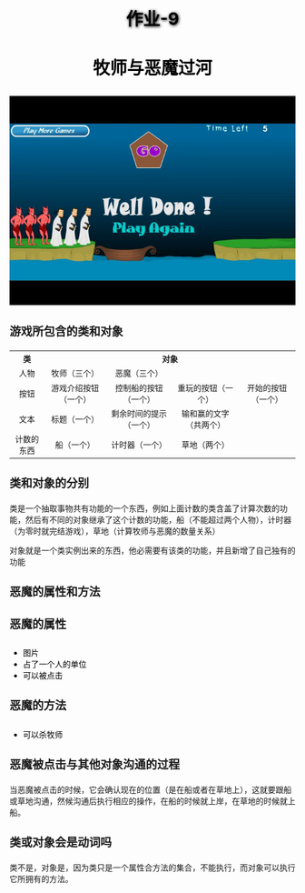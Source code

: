 <h2 style="color:black;text-shadow:1px 1px 5px black;text-align:center;font-size:30px">作业-9</h2>

<h3 style="text-align:center;font-size:30px;color:black;">牧师与恶魔过河</h3>

<img src="images/hw9.1.jpg">

<h3 style="font-size:20px;"> 游戏所包含的类和对象</h3>

<table style="text-align:center;">

<tr>
<th>类</th>
<th colspan="4">对象</th>
</tr>
<tr>
<td>人物</td>
<td>牧师（三个）</td>
<td>恶魔（三个）</td>
<td></td>
<td></td>
</tr>
<tr>
<td>按钮</td>
<td>游戏介绍按钮（一个）</td>
<td>控制船的按钮（一个）</td>
<td>重玩的按钮（一个）</td>
<td>开始的按钮（一个）</td>
</tr>
<tr>
<td>文本</td>
<td>标题（一个）</td>
<td>剩余时间的提示（一个）</td>
<td>输和赢的文字（共两个）</td>
<td></td>
</tr>
<tr>
<td>计数的东西</td>
<td>船（一个）</td>
<td>计时器（一个）</td>
<td>草地（两个）</td>
<td></td>
</tr>

</table>


<h3 style="font-size:20px;"> 类和对象的分别</h3>
<p>类是一个抽取事物共有功能的一个东西，例如上面计数的类含盖了计算次数的功能，然后有不同的对象继承了这个计数的功能，船（不能超过两个人物），计时器（为零时就完结游戏），草地（计算牧师与恶魔的数量关系）</p>
<p>对象就是一个类实例出来的东西，他必需要有该类的功能，并且新增了自己独有的功能</p>

<h3 style="font-size:20px;">恶魔的属性和方法</h3>

<h4 style="font-size:20px;">恶魔的属性</h4>

<ul style="color:black;"> 

<li>图片</li>
<li>占了一个人的单位</li>
<li>可以被点击</li>

</ul>


<h4 style="font-size:20px;">恶魔的方法</h4>

<ul style="color:black;"> 

<li>可以杀牧师</li>

</ul>


<h3 style="font-size:20px;"> 恶魔被点击与其他对象沟通的过程</h3>
<p>当恶魔被点击的时候，它会确认现在的位置（是在船或者在草地上），这就要跟船或草地沟通，然候沟通后执行相应的操作，在船的时候就上岸，在草地的时候就上船。</p>

<h3 style="font-size:20px;">类或对象会是动词吗</h3>
<p>类不是，对象是，因为类只是一个属性合方法的集合，不能执行，而对象可以执行它所拥有的方法。</p>